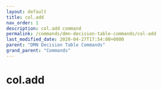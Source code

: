 ```yaml
---
layout: default
title: col.add 
nav_order: 1
description: col.add command
permalink: /commands/dmn-decision-table-commands/col-add
last_modified_date: 2020-04-27T17:54:08+0000
parent: "DMN Decision Table Commands"
grand_parent: "Commands"
---
```


# col.add

